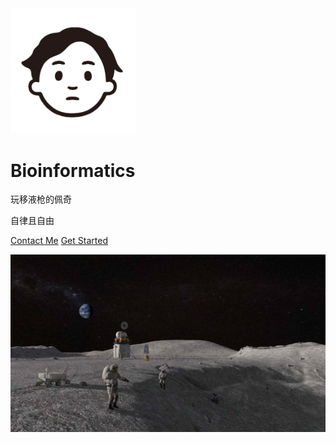 <img width="200px" src="_logo/logo.png">

# **Bioinformatics**
玩移液枪的佩奇

自律且自由

[Contact Me](Contact.html)
[Get Started](README.md)

![](_logo/blog.png)
